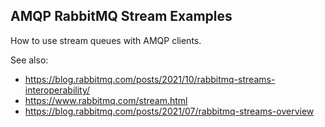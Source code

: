 AMQP RabbitMQ Stream Examples 
---

How to use stream queues with AMQP clients.

See also:
 -  https://blog.rabbitmq.com/posts/2021/10/rabbitmq-streams-interoperability/
 -  https://www.rabbitmq.com/stream.html
 - https://blog.rabbitmq.com/posts/2021/07/rabbitmq-streams-overview
